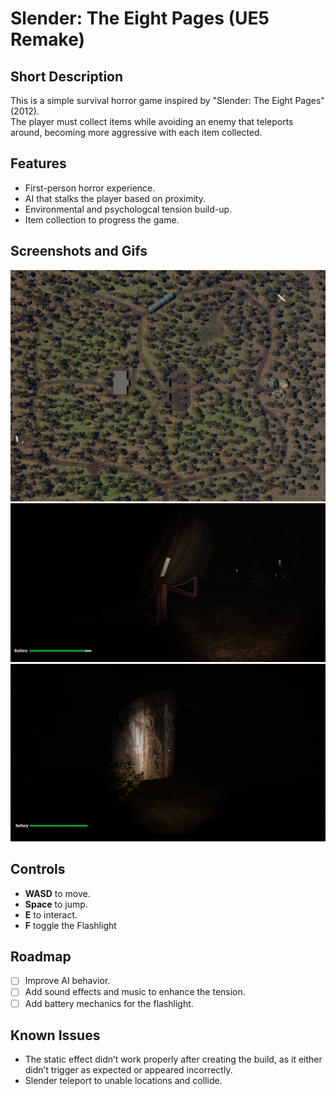 #  Slender: The Eight Pages (UE5 Remake)

## Short Description
 This is a simple survival horror game inspired by "Slender: The Eight Pages" (2012).     
 The player must collect items while avoiding an enemy that teleports around, becoming more aggressive with each item collected.

## Features
* First-person horror experience.
* AI that stalks the player based on proximity.
* Environmental and psychologcal tension build-up.
* Item collection to progress the game.

## Screenshots and Gifs
<!-- 1 GIF, 2 Screenshots -->

<img src="images/MapOverview.png" width="600" />
<img src="images/Ingame_Screenshot.png" width="600" />
<img src="images/InGame_Gameplay.gif" width="600" />

## Controls
* **WASD** to move.
* **Space** to jump.
* **E** to interact.
* **F** toggle the Flashlight

## Roadmap
* [ ] Improve AI behavior.
* [ ] Add sound effects and music to enhance the tension.
* [ ] Add battery mechanics for the flashlight.

## Known Issues
* The static effect didn’t work properly after creating the build, as it either didn’t trigger as expected or appeared incorrectly.
* Slender teleport to unable locations and collide.
